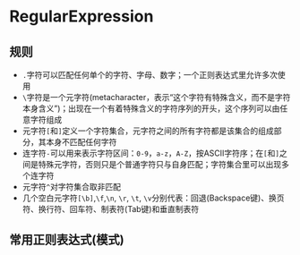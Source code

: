 # RegularExpression

## 规则

* `.`字符可以匹配任何单个的字符、字母、数字；一个正则表达式里允许多次使用
* `\`字符是一个元字符(metacharacter，表示“这个字符有特殊含义，而不是字符本身含义”)；出现在一个有着特殊含义的字符序列的开头，这个序列可以由任意字符组成
* 元字符`[`和`]`定义一个字符集合，元字符之间的所有字符都是该集合的组成部分，其本身不匹配任何字符
* 连字符`-`可以用来表示字符区间：`0-9`，`a-z`，`A-Z`，按ASCII字符序；在`[`和`]`之间是特殊元字符，否则只是个普通字符只与自身匹配；字符集合里可以出现多个连字符
* 元字符`^`对字符集合取非匹配
* 几个空白元字符`[\b]`,`\f`,`\n`, `\r`, `\t`, `\v`分别代表：回退(Backspace键)、换页符、换行符、回车符、制表符(Tab键)和垂直制表符



## 常用正则表达式(模式)



